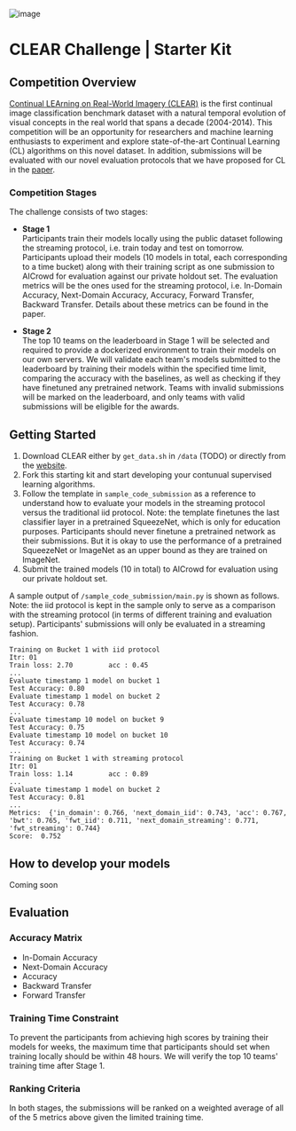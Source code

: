 ![image](https://user-images.githubusercontent.com/44150278/160446113-fd603153-79a3-45ad-b72a-508809e6d49f.png)
# CLEAR Challenge | Starter Kit

## Competition Overview
[Continual LEArning on Real-World Imagery (CLEAR)](https://clear-benchmark.github.io/) is the first continual image classification benchmark dataset with a natural temporal evolution of visual concepts in the real world that spans a decade (2004-2014). This competition will be an opportunity for researchers and machine learning enthusiasts to experiment and explore state-of-the-art Continual Learning (CL) algorithms on this novel dataset. In addition, submissions will be evaluated with our novel evaluation protocols that we have proposed for CL in the [paper](https://arxiv.org/abs/2201.06289). 

### Competition Stages
The challenge consists of two stages: 
- **Stage 1**  
Participants train their models locally using the public dataset following the streaming protocol, i.e. train today and test on tomorrow. Participants upload their models (10 models in total, each corresponding to a time bucket) along with their training script as one submission to AICrowd for evaluation against our private holdout set. The evaluation metrics will be the ones used for the streaming protocol, i.e. In-Domain Accuracy, Next-Domain Accuracy, Accuracy, Forward Transfer, Backward Transfer. Details about these metrics can be found in the paper. 

- **Stage 2**  
The top 10 teams on the leaderboard in Stage 1 will be selected and required to provide a dockerized environment to train their models on our own servers. We will validate each team's models submitted to the leaderboard by training their models within the specified time limit, comparing the accuracy with the baselines, as well as checking if they have finetuned any pretrained network. Teams with invalid submissions will be marked on the leaderboard, and only teams with valid submissions will be eligible for the awards.

## Getting Started
1. Download CLEAR either by ```get_data.sh``` in ```/data``` (TODO) or directly from the [website](https://clear-benchmark.github.io/).
2. Fork this starting kit and start developing your contunual supervised learning algorithms.
3. Follow the template in ```sample_code_submission``` as a reference to understand how to evaluate your models in the streaming protocol versus the traditional iid protocol. Note: the template finetunes the last classifier layer in a pretrained SqueezeNet, which is only for education purposes. Participants should never finetune a pretrained network as their submissions. But it is okay to use the performance of a pretrained SqueezeNet or ImageNet as an upper bound as they are trained on ImageNet.
4. Submit the trained models (10 in total) to AICrowd for evaluation using our private holdout set. 
  
A sample output of ```/sample_code_submission/main.py``` is shown as follows. Note: the iid protocol is kept in the sample only to serve as a comparison with the streaming protocol (in terms of different training and evaluation setup). Participants' submissions will only be evaluated in a streaming fashion. 

```
Training on Bucket 1 with iid protocol
Itr: 01
Train loss: 2.70         acc : 0.45
...
Evaluate timestamp 1 model on bucket 1
Test Accuracy: 0.80
Evaluate timestamp 1 model on bucket 2
Test Accuracy: 0.78
...
Evaluate timestamp 10 model on bucket 9
Test Accuracy: 0.75
Evaluate timestamp 10 model on bucket 10
Test Accuracy: 0.74
...
Training on Bucket 1 with streaming protocol
Itr: 01
Train loss: 1.14         acc : 0.89
...
Evaluate timestamp 1 model on bucket 2
Test Accuracy: 0.81
...
Metrics:  {'in_domain': 0.766, 'next_domain_iid': 0.743, 'acc': 0.767, 'bwt': 0.765, 'fwt_iid': 0.711, 'next_domain_streaming': 0.771, 'fwt_streaming': 0.744}
Score:  0.752
```

## How to develop your models
Coming soon

## Evaluation
### Accuracy Matrix
* In-Domain Accuracy
* Next-Domain Accuracy
* Accuracy
* Backward Transfer
* Forward Transfer
  
### Training Time Constraint
To prevent the participants from achieving high scores by training their models for weeks, the maximum time that participants should set when training locally should be within 48 hours. We will verify the top 10 teams' training time after Stage 1. 
  
### Ranking Criteria
In both stages, the submissions will be ranked on a weighted average of all of the 5 metrics above given the limited training time. 
